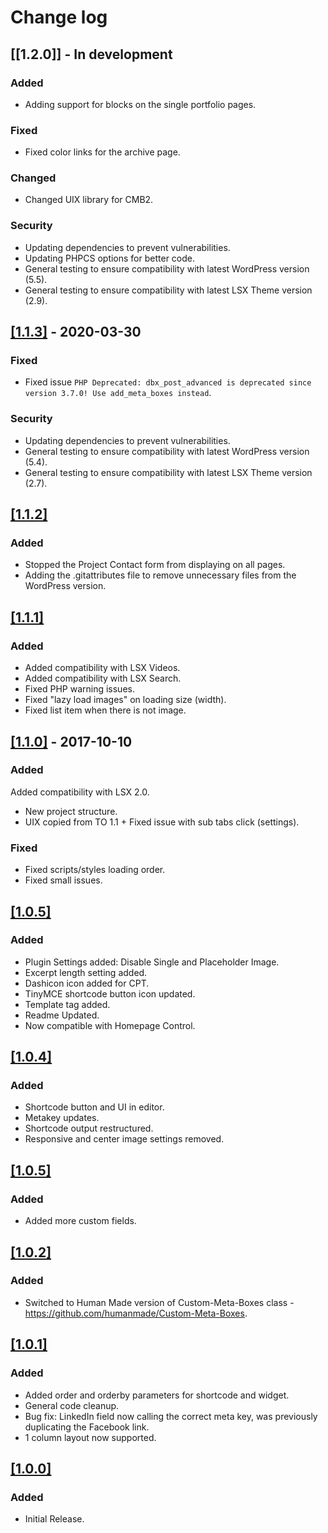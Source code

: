 # Change log

## [[1.2.0]] - In development

### Added

- Adding support for blocks on the single portfolio pages.

### Fixed

- Fixed color links for the archive page.

### Changed

- Changed UIX library for CMB2.

### Security

- Updating dependencies to prevent vulnerabilities.
- Updating PHPCS options for better code.
- General testing to ensure compatibility with latest WordPress version (5.5).
- General testing to ensure compatibility with latest LSX Theme version (2.9).

## [[1.1.3]](https://github.com/lightspeeddevelopment/lsx-projects/releases/tag/1.1.3) - 2020-03-30

### Fixed

- Fixed issue `PHP Deprecated: dbx_post_advanced is deprecated since version 3.7.0! Use add_meta_boxes instead`.

### Security

- Updating dependencies to prevent vulnerabilities.
- General testing to ensure compatibility with latest WordPress version (5.4).
- General testing to ensure compatibility with latest LSX Theme version (2.7).

## [[1.1.2]]()

### Added

- Stopped the Project Contact form from displaying on all pages.
- Adding the .gitattributes file to remove unnecessary files from the WordPress version.

## [[1.1.1]]()

### Added

- Added compatibility with LSX Videos.
- Added compatibility with LSX Search.
- Fixed PHP warning issues.
- Fixed "lazy load images" on loading size (width).
- Fixed list item when there is not image.

## [[1.1.0]](https://github.com/lightspeeddevelopment/lsx-projects/releases/tag/v1.1.0) - 2017-10-10

### Added

Added compatibility with LSX 2.0.

- New project structure.
- UIX copied from TO 1.1 + Fixed issue with sub tabs click (settings).

### Fixed

- Fixed scripts/styles loading order.
- Fixed small issues.

## [[1.0.5]]()

### Added

- Plugin Settings added: Disable Single and Placeholder Image.
- Excerpt length setting added.
- Dashicon icon added for CPT.
- TinyMCE shortcode button icon updated.
- Template tag added.
- Readme Updated.
- Now compatible with Homepage Control.

## [[1.0.4]]()

### Added

- Shortcode button and UI in editor.
- Metakey updates.
- Shortcode output restructured.
- Responsive and center image settings removed.

## [[1.0.5]]()

### Added

- Added more custom fields.

## [[1.0.2]]()

### Added

- Switched to Human Made version of Custom-Meta-Boxes class - https://github.com/humanmade/Custom-Meta-Boxes.

## [[1.0.1]]()

### Added

- Added order and orderby parameters for shortcode and widget.
- General code cleanup.
- Bug fix: LinkedIn field now calling the correct meta key, was previously duplicating the Facebook link.
- 1 column layout now supported.

## [[1.0.0]]()

### Added

- Initial Release.
